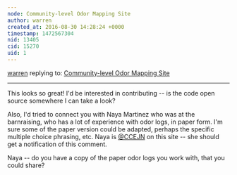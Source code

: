 ```yaml
---
node: Community-level Odor Mapping Site
author: warren
created_at: 2016-08-30 14:28:24 +0000
timestamp: 1472567304
nid: 13405
cid: 15270
uid: 1
---
```




[warren](../profile/warren) replying to: [Community-level Odor Mapping Site](../notes/sarasage/08-29-2016/community-level-odor-mapping-site)

----
This looks so great! I'd be interested in contributing -- is the code open source somewhere I can take a look? 

Also, I'd tried to connect you with Naya Martinez who was at the barnraising, who has a lot of experience with odor logs, in paper form. I'm sure some of the paper version could be adapted, perhaps the specific multiple choice phrasing, etc. Naya is [@CCEJN](/profile/CCEJN) on this site -- she should get a notification of this comment. 

Naya -- do you have a copy of the paper odor logs you work with, that you could share?